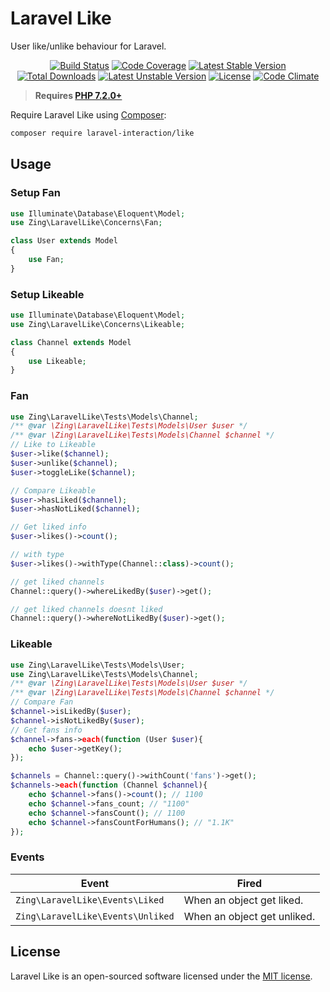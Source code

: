 # Laravel Like

User like/unlike behaviour for Laravel.

<p align="center">
<a href="https://github.com/laravel-interaction/like/actions"><img src="https://github.com/laravel-interaction/like/workflows/tests/badge.svg" alt="Build Status"></a>
<a href="https://codecov.io/gh/laravel-interaction/like"><img src="https://codecov.io/gh/laravel-interaction/like/branch/master/graph/badge.svg" alt="Code Coverage" /></a>
<a href="https://packagist.org/packages/laravel-interaction/like"><img src="https://poser.pugx.org/laravel-interaction/like/v/stable.svg" alt="Latest Stable Version"></a>
<a href="https://packagist.org/packages/laravel-interaction/like"><img src="https://poser.pugx.org/laravel-interaction/like/downloads" alt="Total Downloads"></a>
<a href="https://packagist.org/packages/laravel-interaction/like"><img src="https://poser.pugx.org/laravel-interaction/like/v/unstable.svg" alt="Latest Unstable Version"></a>
<a href="https://packagist.org/packages/laravel-interaction/like"><img src="https://poser.pugx.org/laravel-interaction/like/license" alt="License"></a>
<a href="https://codeclimate.com/github/laravel-interaction/like/maintainability"><img src="https://api.codeclimate.com/v1/badges/8afd0df31b4b1afcd51d/maintainability" alt="Code Climate" /></a>
</p>

> **Requires [PHP 7.2.0+](https://php.net/releases/)**

Require Laravel Like using [Composer](https://getcomposer.org):

```bash
composer require laravel-interaction/like
```

## Usage

### Setup Fan

```php
use Illuminate\Database\Eloquent\Model;
use Zing\LaravelLike\Concerns\Fan;

class User extends Model
{
    use Fan;
}
```

### Setup Likeable

```php
use Illuminate\Database\Eloquent\Model;
use Zing\LaravelLike\Concerns\Likeable;

class Channel extends Model
{
    use Likeable;
}
```

### Fan

```php
use Zing\LaravelLike\Tests\Models\Channel;
/** @var \Zing\LaravelLike\Tests\Models\User $user */
/** @var \Zing\LaravelLike\Tests\Models\Channel $channel */
// Like to Likeable
$user->like($channel);
$user->unlike($channel);
$user->toggleLike($channel);

// Compare Likeable
$user->hasLiked($channel);
$user->hasNotLiked($channel);

// Get liked info
$user->likes()->count(); 

// with type
$user->likes()->withType(Channel::class)->count(); 

// get liked channels
Channel::query()->whereLikedBy($user)->get();

// get liked channels doesnt liked
Channel::query()->whereNotLikedBy($user)->get();
```

### Likeable

```php
use Zing\LaravelLike\Tests\Models\User;
use Zing\LaravelLike\Tests\Models\Channel;
/** @var \Zing\LaravelLike\Tests\Models\User $user */
/** @var \Zing\LaravelLike\Tests\Models\Channel $channel */
// Compare Fan
$channel->isLikedBy($user); 
$channel->isNotLikedBy($user);
// Get fans info
$channel->fans->each(function (User $user){
    echo $user->getKey();
});

$channels = Channel::query()->withCount('fans')->get();
$channels->each(function (Channel $channel){
    echo $channel->fans()->count(); // 1100
    echo $channel->fans_count; // "1100"
    echo $channel->fansCount(); // 1100
    echo $channel->fansCountForHumans(); // "1.1K"
});
```

### Events

| Event | Fired |
| --- | --- |
| `Zing\LaravelLike\Events\Liked` | When an object get liked. |
| `Zing\LaravelLike\Events\Unliked` | When an object get unliked. |

## License

Laravel Like is an open-sourced software licensed under the [MIT license](LICENSE).
